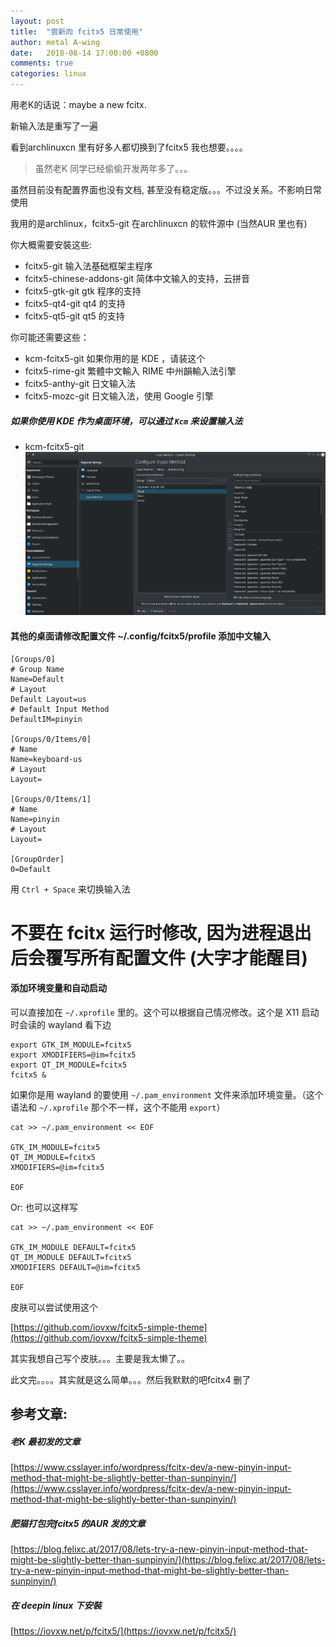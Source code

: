 ```yaml
---
layout: post
title:  "尝新向 fcitx5 日常使用"
author: metal A-wing
date:   2018-08-14 17:00:00 +0800
comments: true
categories: linux
---
```


用老K的话说：maybe a new fcitx.

新输入法是重写了一遍

看到archlinuxcn 里有好多人都切换到了fcitx5 我也想要。。。。

> 虽然老K 同学已经偷偷开发两年多了。。。

虽然目前没有配置界面也没有文档, 甚至没有稳定版。。。不过没关系。不影响日常使用

我用的是archlinux，fcitx5-git 在archlinuxcn 的软件源中 (当然AUR 里也有)

你大概需要安裝这些:
- fcitx5-git  输入法基础框架主程序
- fcitx5-chinese-addons-git   简体中文输入的支持，云拼音
- fcitx5-gtk-git    gtk 程序的支持
- fcitx5-qt4-git    qt4 的支持
- fcitx5-qt5-git    qt5 的支持

你可能还需要这些：
- kcm-fcitx5-git    如果你用的是 KDE ，请装这个
- fcitx5-rime-git   繁體中文輸入 RIME 中州韻輸入法引擎
- fcitx5-anthy-git  日文输入法
- fcitx5-mozc-git   日文输入法，使用 Google 引擎

##### 如果你使用 KDE 作为桌面环境，可以通过 `Kcm` 来设置输入法
- kcm-fcitx5-git
![kcm-fcitx5](/assets/img/fcitx5/kcm-fcitx5.png)


#### 其他的桌面请修改配置文件 ~/.config/fcitx5/profile 添加中文输入
```
[Groups/0]
# Group Name
Name=Default
# Layout
Default Layout=us
# Default Input Method
DefaultIM=pinyin

[Groups/0/Items/0]
# Name
Name=keyboard-us
# Layout
Layout=

[Groups/0/Items/1]
# Name
Name=pinyin
# Layout
Layout=

[GroupOrder]
0=Default
```
用 `Ctrl + Space` 来切换输入法

# **不要在 fcitx 运行时修改, 因为进程退出后会覆写所有配置文件 (大字才能醒目)**

#### 添加环境变量和自动启动
可以直接加在 `~/.xprofile` 里的。这个可以根据自己情况修改。这个是 X11 启动时会读的 wayland 看下边
```
export GTK_IM_MODULE=fcitx5
export XMODIFIERS=@im=fcitx5
export QT_IM_MODULE=fcitx5
fcitx5 &
```

如果你是用 wayland 的要使用 `~/.pam_environment` 文件来添加环境变量。（这个语法和 `~/.xprofile` 那个不一样，这个不能用 `export`）
```
cat >> ~/.pam_environment << EOF

GTK_IM_MODULE=fcitx5
QT_IM_MODULE=fcitx5
XMODIFIERS=@im=fcitx5

EOF
```

Or: 也可以这样写

```
cat >> ~/.pam_environment << EOF

GTK_IM_MODULE DEFAULT=fcitx5
QT_IM_MODULE DEFAULT=fcitx5
XMODIFIERS DEFAULT=@im=fcitx5

EOF
```


皮肤可以尝试使用这个

[https://github.com/iovxw/fcitx5-simple-theme](https://github.com/iovxw/fcitx5-simple-theme)

其实我想自己写个皮肤。。。主要是我太懒了。。

此文完。。。。其实就是这么简单。。。然后我默默的吧fcitx4 删了

## 参考文章:

##### 老K 最初发的文章
[https://www.csslayer.info/wordpress/fcitx-dev/a-new-pinyin-input-method-that-might-be-slightly-better-than-sunpinyin/](https://www.csslayer.info/wordpress/fcitx-dev/a-new-pinyin-input-method-that-might-be-slightly-better-than-sunpinyin/)

##### 肥猫打包完fcitx5 的AUR 发的文章
[https://blog.felixc.at/2017/08/lets-try-a-new-pinyin-input-method-that-might-be-slightly-better-than-sunpinyin/](https://blog.felixc.at/2017/08/lets-try-a-new-pinyin-input-method-that-might-be-slightly-better-than-sunpinyin/)

##### 在 deepin linux 下安裝
[https://iovxw.net/p/fcitx5/](https://iovxw.net/p/fcitx5/)

